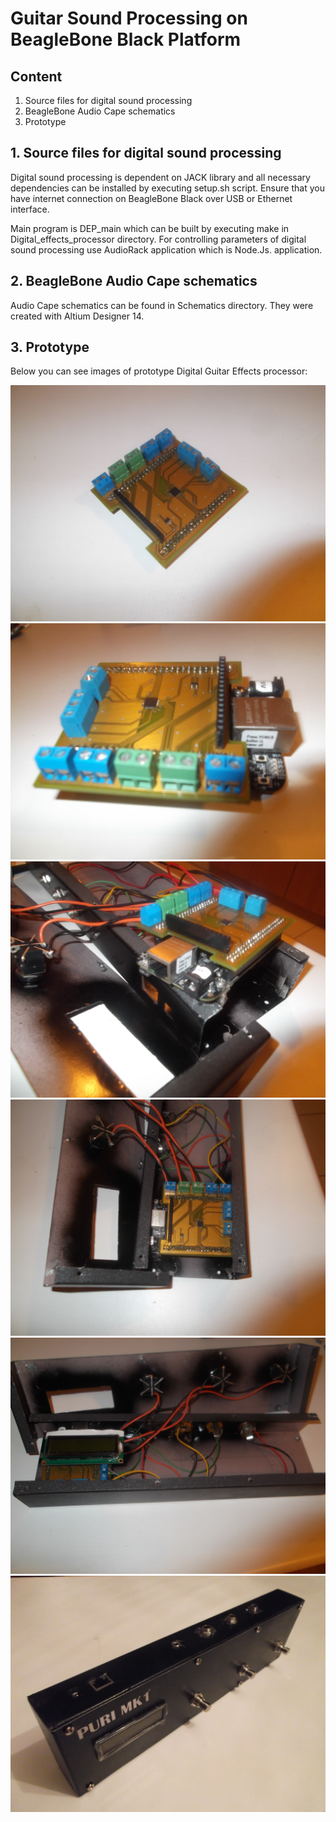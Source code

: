 # Guitar Sound Processing on BeagleBone Black Platform

## Content

1. Source files for digital sound processing
2. BeagleBone Audio Cape schematics
3. Prototype

## 1. Source files for digital sound processing
Digital sound processing is dependent on JACK library and all necessary dependencies can be installed
by executing setup.sh script. Ensure that you have internet connection on BeagleBone Black over USB or
Ethernet interface. 

Main program is DEP_main which can be built by executing make in Digital_effects_processor directory.
For controlling parameters of digital sound processing use AudioRack application which is Node.Js. 
application.


## 2. BeagleBone Audio Cape schematics 
Audio Cape schematics can be found in Schematics directory. They were created with Altium Designer 14.


## 3. Prototype
Below you can see images of prototype Digital Guitar Effects processor:

![Cape board](/Images/Cape.JPG)
![Cape board installed on BeagleBone Black](/Images/CapeBBB.JPG)
![Installing BeagleBone Black in box 1](/Images/Installing_1.JPG)
![Installing BeagleBone Black in box 2](/Images/Installing_2.JPG)
![Installing BealgeBone Black in box 3](/Images/Installing_3.JPG)
![Final look](/Images/Final.JPG)




